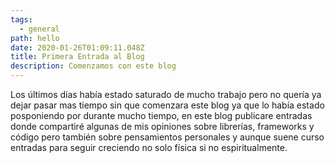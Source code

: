 ```yaml
---
tags:
  - general
path: hello
date: 2020-01-26T01:09:11.048Z
title: Primera Entrada al Blog
description: Comenzamos con este blog
---
```

Los últimos días había estado saturado de mucho trabajo pero no quería ya dejar pasar mas tiempo sin que comenzara este blog ya que lo había estado posponiendo por durante mucho tiempo, en este blog publicare entradas donde compartiré algunas de mis opiniones sobre librerías, frameworks y código pero también sobre pensamientos personales y aunque suene curso entradas para seguir creciendo no solo física si no espiritualmente.
